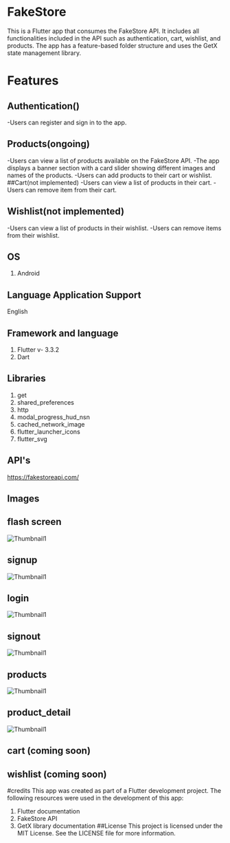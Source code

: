 # FakeStore
This is a Flutter app that consumes the FakeStore API.
It includes all functionalities included in the API such as authentication, cart, wishlist, 
and products. The app has a feature-based folder structure and uses the GetX state management library.
# Features
## Authentication()
 -Users can register and sign in to the app.
 
## Products(ongoing)
 -Users can view a list of products available on the FakeStore API.
 -The app displays a banner section with a card slider showing different images and names of the products.
 -Users can add products to their cart or wishlist. 
 ##Cart(not implemented)
 -Users can view a list of products in their cart.
 -Users can remove item from their cart.
## Wishlist(not implemented)
 -Users can view a list of products in their wishlist.
 -Users can remove items from their wishlist.
 

## OS
1. Android

## Language Application Support
English 

## Framework and language
1. Flutter v- 3.3.2
2. Dart

## Libraries
1. get
2. shared_preferences
3. http
4. modal_progress_hud_nsn
5. cached_network_image
6. flutter_launcher_icons
7. flutter_svg

## API's

https://fakestoreapi.com/

 
## Images
## flash screen
![Thumbnail1](assets/thumbnail/image1.png)
 
## signup 
![Thumbnail1](assets/thumbnail/image4.png)
## login
![Thumbnail1](assets/thumbnail/image3.png)
## signout
![Thumbnail1](assets/thumbnail/image5.png)
## products
![Thumbnail1](assets/thumbnail/image6.png)
## product_detail
![Thumbnail1](assets/thumbnail/image7.png)
## cart (coming soon)
## wishlist (coming soon)


#credits
This app was created as part of a Flutter development project. The following resources were used in the development of this app:

1. Flutter documentation
2. FakeStore API
3. GetX library documentation
##License
This project is licensed under the MIT License. See the LICENSE file for more information.